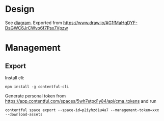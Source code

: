# Design
 See [diagram](./doc/class-diagram.png). Exported from https://www.draw.io/#G1fMaHqDYF-DsGWC6JrCWvo6f7Psx7Vpzw
# Management
## Export 
Install cli:
```
npm install -g contentful-cli
```

Generate personal token from https://app.contentful.com/spaces/5wh7etpd1y84/api/cma_tokens and run
````
contentful space export --space-id=p2iyhzd1u4a7 --management-token=xxx --download-assets
````
